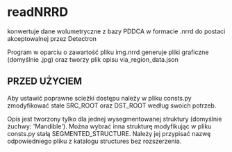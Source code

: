 readNRRD
========

konwertuje dane wolumetryczne z bazy PDDCA w formacie .nrrd do postaci
akceptowalnej przez Detectron

Program w oparciu o zawartość pliku img.nrrd generuje pliki graficzne
(domyślnie .jpg) oraz tworzy plik opisu via_region_data.json

PRZED UŻYCIEM
-------------

Aby ustawić poprawne scieżki dostępu należy w pliku consts.py zmodyfikować
stałe SRC_ROOT oraz DST_ROOT według swoich potrzeb.

Opis jest tworzony tylko dla jednej wysegmentowanej struktury
(domyślnie żuchwy: 'Mandible'). Można wybrać inna strukturę modyfikując
w pliku consts.py stałą SEGMENTED_STRUCTURE. Należy jej przypisać nazwę
odpowiedniego pliku z katalogu structures bez rozszerzenia.
